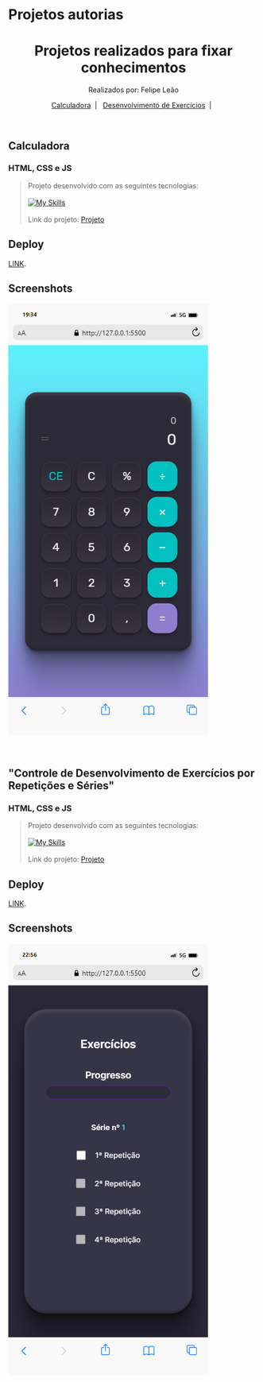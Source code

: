   # Projetos autorias

  <h1 align="center"> Projetos realizados para fixar conhecimentos </h1>
  <p align="center">
  Realizados por: Felipe Leão
  </p>

  <p align="center">
    <a href="#-Calculadora">Calculadora</a>&nbsp;&nbsp;|&nbsp;&nbsp;
    <a href="#- Desenvolvimento de Exercícios"> Desenvolvimento de Exercícios</a>&nbsp;&nbsp;|&nbsp;&nbsp;
    
  </p>

 
  <br>
   


  ## Calculadora  
  ### HTML, CSS e JS

  > Projeto desenvolvido com as seguintes tecnologias:
  <br><br>[![My Skills](https://skillicons.dev/icons?i=js,html,css)](https://skillicons.dev)<br><br>
  > Link do projeto:
  > [Projeto](https://github.com/felipepleao/practical-PersonalProjects/tree/main/01-calculadora)

  ## Deploy

  [LINK](https://felipepleao.github.io/projetos-pessoais/01-calculadora/).

  ## Screenshots

  ![App Screenshot](assets/calculadora.png)

  <br>

  ## "Controle de Desenvolvimento de Exercícios por Repetições e Séries" 
  ### HTML, CSS e JS

  > Projeto desenvolvido com as seguintes tecnologias:
  <br><br>[![My Skills](https://skillicons.dev/icons?i=js,html,css)](https://skillicons.dev)<br><br>
  > Link do projeto:
  > [Projeto](https://github.com/felipepleao/practical-PersonalProjects/tree/main/02-serieExercicios)

  ## Deploy

  [LINK](https://felipepleao.github.io/projetos-pessoais/02-serieExercicios/).

  ## Screenshots

  ![App Screenshot](assets/serieExercicios.png)

  <br>
